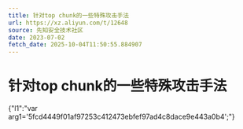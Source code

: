 ```yaml
---
title: 针对top chunk的一些特殊攻击手法
url: https://xz.aliyun.com/t/12648
source: 先知安全技术社区
date: 2023-07-02
fetch_date: 2025-10-04T11:50:55.884907
---
```


# 针对top chunk的一些特殊攻击手法

{"l1":"var arg1='5fcd4449f01af97253c412473ebfef97ad4c8dace9e443a0b4';"}